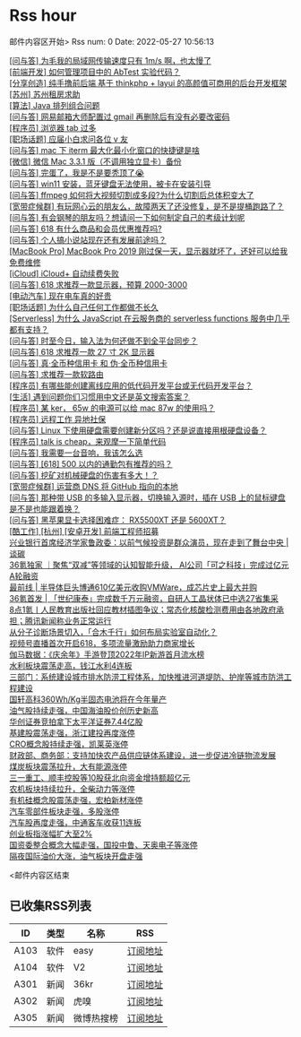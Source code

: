 # Rss hour

邮件内容区开始>
Rss num: 0  Date: 2022-05-27 10:56:13 <br/>

<a href='https://www.v2ex.com/t/855615#reply1'>[问与答] 为毛我的局域网传输速度只有 1m/s 啊，也太慢了</a><br/>
<a href='https://www.v2ex.com/t/855614#reply0'>[前端开发] 如何管理项目中的 AbTest 实验代码？</a><br/>
<a href='https://www.v2ex.com/t/855613#reply1'>[分享创造] 纯手撸前后端 基于 thinkphp + layui 的高颜值可商用的后台开发框架</a><br/>
<a href='https://www.v2ex.com/t/855612#reply0'>[苏州] 苏州租房求助</a><br/>
<a href='https://www.v2ex.com/t/855610#reply1'>[算法] Java 排列组合问题</a><br/>
<a href='https://www.v2ex.com/t/855609#reply1'>[问与答] 网易邮箱大师配置过 gmail 再删除后有没有必要改密码</a><br/>
<a href='https://www.v2ex.com/t/855608#reply8'>[程序员] 浏览器 tab 过多</a><br/>
<a href='https://www.v2ex.com/t/855607#reply2'>[职场话题] 应届小白求问各位 v 友</a><br/>
<a href='https://www.v2ex.com/t/855606#reply0'>[问与答] mac 下 iterm 最大化最小化窗口的快捷键是啥</a><br/>
<a href='https://www.v2ex.com/t/855605#reply0'>[微信] 微信 Mac 3.3.1 版（不调用独立显卡）备份</a><br/>
<a href='https://www.v2ex.com/t/855604#reply6'>[问与答] 完蛋了，我是不是要秃顶了😭</a><br/>
<a href='https://www.v2ex.com/t/855603#reply0'>[问与答] win11 安装，蓝牙键盘无法使用，被卡在安装引导</a><br/>
<a href='https://www.v2ex.com/t/855600#reply1'>[问与答] ffmpeg 如何将大视频切割成多段?为什么切割后总体积变大了</a><br/>
<a href='https://www.v2ex.com/t/855599#reply2'>[宽带症候群] 有玩网心云的朋友么，故障两天了还没修复，是不是提桶跑路了？</a><br/>
<a href='https://www.v2ex.com/t/855598#reply5'>[问与答] 有会钢琴的朋友吗？想请问一下如何制定自己的考级计划呢</a><br/>
<a href='https://www.v2ex.com/t/855596#reply0'>[问与答] 618 有什么商品和会员优惠推荐吗?</a><br/>
<a href='https://www.v2ex.com/t/855595#reply4'>[问与答] 个人搞小说站现在还有发展前途吗？</a><br/>
<a href='https://www.v2ex.com/t/855594#reply3'>[MacBook Pro] MacBook Pro 2019 刚过保一天，显示器就坏了，还好可以给我免费维修</a><br/>
<a href='https://www.v2ex.com/t/855593#reply4'>[iCloud] iCloud+ 自动续费失败</a><br/>
<a href='https://www.v2ex.com/t/855592#reply3'>[问与答] 618 求推荐一款显示器，预算 2000-3000</a><br/>
<a href='https://www.v2ex.com/t/855591#reply44'>[电动汽车] 现在电车真的好贵</a><br/>
<a href='https://www.v2ex.com/t/855590#reply3'>[职场话题] 为什么自己任何工作都做不长久</a><br/>
<a href='https://www.v2ex.com/t/855589#reply4'>[Serverless] 为什么 JavaScript 在云服务商的 serverless functions 服务中几乎都有支持？</a><br/>
<a href='https://www.v2ex.com/t/855588#reply6'>[问与答] 时至今日，输入法为何还做不到全平台同步？</a><br/>
<a href='https://www.v2ex.com/t/855587#reply1'>[问与答] 618 求推荐一款 27 寸 2K 显示器</a><br/>
<a href='https://www.v2ex.com/t/855586#reply18'>[问与答] 真·全币种信用卡 和 伪·全币种信用卡</a><br/>
<a href='https://www.v2ex.com/t/855585#reply18'>[问与答] 求推荐一款软路由</a><br/>
<a href='https://www.v2ex.com/t/855584#reply2'>[程序员] 有哪些能创建离线应用的低代码开发平台或无代码开发平台？</a><br/>
<a href='https://www.v2ex.com/t/855583#reply15'>[生活] 遇到问题你们习惯用中文还是英文搜索答案？</a><br/>
<a href='https://www.v2ex.com/t/855582#reply22'>[程序员] 某 ker， 65w 的电源可以给 mac 87w 的使用吗？</a><br/>
<a href='https://www.v2ex.com/t/855581#reply17'>[程序员] 远程工作 异地社保</a><br/>
<a href='https://www.v2ex.com/t/855580#reply4'>[问与答] Linux 下使用硬盘需要创建新分区吗？还是说直接用根硬盘设备？</a><br/>
<a href='https://www.v2ex.com/t/855579#reply21'>[程序员] talk is cheap，来观摩一下简单代码</a><br/>
<a href='https://www.v2ex.com/t/855578#reply22'>[问与答] 我需要一台音响，我该怎么选</a><br/>
<a href='https://www.v2ex.com/t/855576#reply6'>[问与答] [618] 500 以内的通勤包有推荐的吗？</a><br/>
<a href='https://www.v2ex.com/t/855575#reply7'>[问与答] 挖矿对机械硬盘的伤害有多大！？</a><br/>
<a href='https://www.v2ex.com/t/855574#reply18'>[宽带症候群] 运营商 DNS 将 GitHub 指向的本地</a><br/>
<a href='https://www.v2ex.com/t/855573#reply5'>[问与答] 那种带 USB 的多输入显示器，切换输入源时，插在 USB 上的鼠标键盘是不是也能跟着换？</a><br/>
<a href='https://www.v2ex.com/t/855572#reply10'>[问与答] 黑苹果显卡选择困难症： RX5500XT 还是 5600XT？</a><br/>
<a href='https://www.v2ex.com/t/855571#reply6'>[酷工作] [杭州] [安卓开发] 前端工程师招募</a><br/>
<a href='https://36kr.com/p/1729467665071107'>兴业银行首席经济学家鲁政委：以前气候投资是群众演员，现在走到了舞台中央 | 谈碳</a><br/>
<a href='https://36kr.com/p/1757415282098183'>36氪独家 ｜聚焦“双减”等领域的认知智能升级， AI公司「可之科技」完成过亿元A轮融资</a><br/>
<a href='https://36kr.com/p/1758123760870657'>最前线 | 半导体巨头博通610亿美元收购VMWare，成芯片史上最大并购</a><br/>
<a href='https://36kr.com/p/1754938640858753'>36氪首发 | 「世纪康泰」完成数千万元融资，自研人工晶状体已中选27省集采</a><br/>
<a href='https://36kr.com/p/1758635182580994'>8点1氪丨人民教育出版社回应教材插图争议；常态化核酸检测费用由各地政府承担；腾讯新闻称业务正常运行</a><br/>
<a href='https://36kr.com/p/1756619284135554'>从分子诊断场景切入，「合木千行」如何布局实验室自动化？</a><br/>
<a href='https://36kr.com/newsflashes/1758791721198850'>视频号直播首次开启618，多项流量激励助力商家增长</a><br/>
<a href='https://36kr.com/newsflashes/1758778393011457'>伽马数据：《庆余年》手游登顶2022年IP新游首月流水榜</a><br/>
<a href='https://36kr.com/newsflashes/1758773981176840'>水利板块震荡走高，钱江水利4连板</a><br/>
<a href='https://36kr.com/newsflashes/1758772940350722'>三部门：系统建设城市排水防涝工程体系，加快推进河道堤防、护岸等城市防洪工程建设</a><br/>
<a href='https://36kr.com/newsflashes/1758770469299202'>国轩高科360Wh/Kg半固态电池将在今年量产</a><br/>
<a href='https://36kr.com/newsflashes/1758766248879363'>油气股持续走强，中国海油股价创历史新高</a><br/>
<a href='https://36kr.com/newsflashes/1758759464559617'>华创证券竞拍拿下太平洋证券7.44亿股</a><br/>
<a href='https://36kr.com/newsflashes/1758752914662404'>基建股震荡走强，浙江建投再度涨停</a><br/>
<a href='https://36kr.com/newsflashes/1758749454935044'>CRO概念股持续走强，凯莱英涨停</a><br/>
<a href='https://36kr.com/newsflashes/1758746141156358'>财政部、商务部：支持加快农产品供应链体系建设，进一步促进冷链物流发展</a><br/>
<a href='https://36kr.com/newsflashes/1758736545719559'>煤炭板块震荡拉升，大有能源涨停</a><br/>
<a href='https://36kr.com/newsflashes/1758732595766276'>三一重工、顺丰控股等10股获北向资金增持额超亿元</a><br/>
<a href='https://36kr.com/newsflashes/1758729176294665'>农机板块持续拉升，全柴动力等涨停</a><br/>
<a href='https://36kr.com/newsflashes/1758728298472713'>有机硅概念股震荡走强，宏柏新材涨停</a><br/>
<a href='https://36kr.com/newsflashes/1758727044916225'>汽车零部件板块走强，多股涨停</a><br/>
<a href='https://36kr.com/newsflashes/1758721321493510'>汽车股再度走强，中通客车收获11连板</a><br/>
<a href='https://36kr.com/newsflashes/1758719777956871'>创业板指涨幅扩大至2%</a><br/>
<a href='https://36kr.com/newsflashes/1758717126485257'>国资委整合概念大幅走强，国投中鲁、天奥电子等涨停</a><br/>
<a href='https://36kr.com/newsflashes/1758715999314947'>隔夜国际油价大涨，油气板块开盘走强</a><br/>


<邮件内容区结束

## 已收集RSS列表

| ID | 类型 | 名称  | RSS  |
| -- | -- | -- | -- | 
| A103  | 软件 | easy | [订阅地址](http://rsshub.v2fy.com:1200/weibo/user/1088413295) |
| A104  | 软件 | V2  | [订阅地址](http://www.v2ex.com/index.xml) |
| A301  | 新闻 | 36kr | [订阅地址](https://www.36kr.com/feed) |
| A302  | 新闻 | 虎嗅 | [订阅地址](https://www.huxiu.com/rss/0.xml) |
| A305  | 新闻 | 微博热搜榜 | [订阅地址](https://rsshub.app/weibo/search/hot) |
